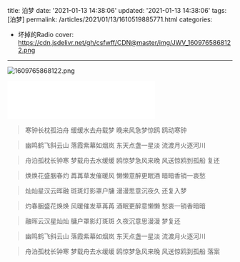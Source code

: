 title: 泊梦
date: '2021-01-13 14:38:06'
updated: '2021-01-13 14:38:06'
tags: [泊梦]
permalink: /articles/2021/01/13/1610519885771.html
categories: 
- 坏掉的Radio
cover: https://cdn.jsdelivr.net/gh/csfwff/CDN@master/img/JWV_1609765868122.png
---
![1609765868122.png](https://cdn.jsdelivr.net/gh/csfwff/CDN@master/img/JWV_1609765868122.png)


<iframe frameborder="no" border="0" marginwidth="0" marginheight="0" width=330 height=86 src="//music.163.com/outchain/player?type=2&id=1404326538&auto=0&height=66"></iframe>


> 寒钟长枕孤泊舟
> 缓缓水去舟载梦
> 晚来风急梦惊鸥
> 鸥动寒钟

> 幽鸣鹤飞斜云山
> 落霞紫幕如烟岚
> 东天点盏一星淡
> 流渡月火逐河川

> 舟泊孤枕长钟寒
> 梦载舟去水缓缓
> 鸥惊梦急风来晚
> 风送惊鸥到孤船
> 复还

> 焕焕花盛胭春灼
> 苒苒草发催暖风
> 懒懒意醉更眠酒
> 暗暗香销一衷愁

> 灿灿星汉云晖融
> 斑斑灯影罩户牗
> 漫漫思意沉夜久
> 还复入梦

> 灼春胭盛花焕焕
> 风暖催发草苒苒
> 酒眠更醉意懒懒
> 愁衷一销香暗暗

> 融晖云汉星灿灿
> 牗户罩影灯斑斑
> 久夜沉意思漫漫
> 梦复还

> 幽鸣鹤飞斜云山
> 落霞紫幕如烟岚
> 东天点盏一星淡
> 流渡月火逐河川

> 舟泊孤枕长钟寒
> 梦载舟去水缓缓
> 鸥惊梦急风来晚
> 风送惊鸥到孤船
> 落案

